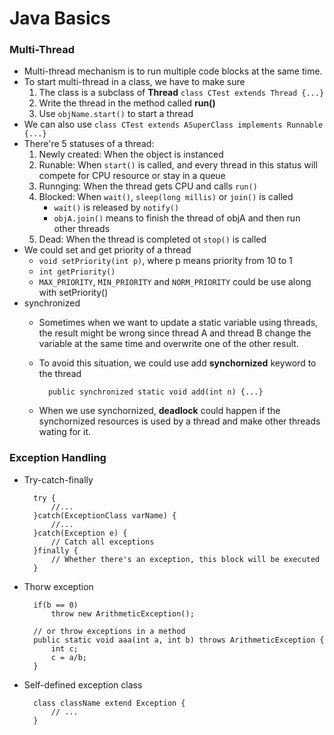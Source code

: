 # Java Basics

### Multi-Thread

* Multi-thread mechanism is to run multiple code blocks at the same time.
* To start multi-thread in a class, we have to make sure
    1. The class is a subclass of **Thread** `class CTest extends Thread {...}`
    2. Write the thread in the method called **run()**
    3. Use `objName.start()` to start a thread
* We can also use `class CTest extends ASuperClass implements Runnable {...}`
* There're 5 statuses of a thread:
    1. Newly created: When the object is instanced
    2. Runable: When `start()` is called, and every thread in this status will compete for CPU resource or stay in a queue
    3. Runnging: When the thread gets CPU and calls `run()`
    4. Blocked: When `wait()`, `sleep(long millis)` or `join()` is called
        * `wait()` is released by `notify()`
        * `objA.join()` means to finish the thread of objA and then run other threads
    5. Dead: When the thread is completed ot `stop()` is called
* We could set and get priority of a thread
    * `void setPriority(int p)`, where p means priority from 10 to 1
    * `int getPriority()`
    * `MAX_PRIORITY`, `MIN_PRIORITY` and `NORM_PRIORITY` could be use along with setPriority()
* synchronized
    * Sometimes when we want to update a static variable using threads, the result might be wrong since thread A and thread B change the variable at the same time and overwrite one of the other result.
    * To avoid this situation, we could use add **synchornized** keyword to the thread

            public synchronized static void add(int n) {...}

    * When we use synchornized, **deadlock** could happen if the synchornized resources is used by a thread and make other threads wating for it.


### Exception Handling
* Try-catch-finally

        try {
            //...
        }catch(ExceptionClass varName) {
            //...
        }catch(Exception e) {
            // Catch all exceptions
        }finally {
            // Whether there's an exception, this block will be executed
        }

* Thorw exception

        if(b == 0)
            throw new ArithmeticException();

        // or throw exceptions in a method
        public static void aaa(int a, int b) throws ArithmeticException {
            int c;
            c = a/b;
        }

* Self-defined exception class

        class className extend Exception {
            // ...
        }